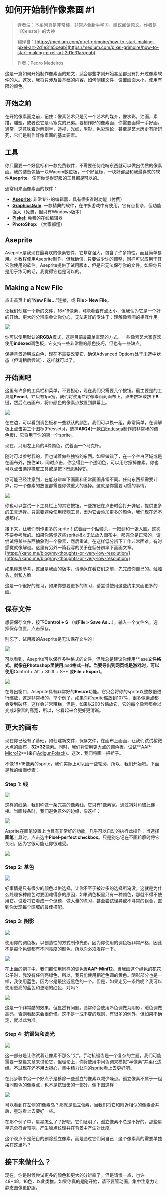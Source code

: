 # 如何开始制作像素画 #1

> 译者注：本系列真是非常棒，非常适合新手学习，建议阅读原文。作者是《Celeste》的大神
>
> 翻译自：[https://medium.com/pixel-grimoire/how-to-start-making-pixel-art-2d1e31a5ceab](https://medium.com/pixel-grimoire/how-to-start-making-pixel-art-2d1e31a5ceab)
>
> 作者：Pedro Medeiros



这是一篇如何开始制作像素画的短文，适合那些才刚开始甚至都没有打开过像素软件的人。这次，我将只涉及最基础的内容，如何创建文件，设置画面大小，使用有限的颜色。



## 开始之前

在开始像素画之前，记住：像素艺术只是另一个艺术的媒介，像水彩，油画，素描，雕塑，或者说它是马塞克的兄弟。要制作好的像素画，你需要画得一手好画。通常，这意味着对解剖学，透视，光线，阴影，色彩理论，甚至是艺术历史有所研究，它们是制作好像素画的基本要素。



## 工具

你只需要一个好鼠标和一款免费软件，不需要任何花哨东西就可以做出优质的像素画。我的装备包括一块Wacom数位板，一个好鼠标，一块好键盘和我最喜欢的软件**Aseprite**。任何你觉得舒服的工具都是可以的。

通常用来画像素画的软件：

- **[Aseprite](https://www.aseprite.org/)**: 非常专业的编辑器，具有很多省时功能（付费）
- **[GraphicsGale](https://graphicsgale.com/us/)**: 一款精典的软件，在许多游戏中有使用。它有点复杂，但功能强大（免费，但只有Windows版本）
- **[Piskel](https://www.piskelapp.com/)**: 免费的在线编辑器
- **PhotoShop**: （大家都懂）



## Aseprite

Aseprite是我现在最喜欢的像素软件，它非常强大，包含了许多特性，而且简单易用。本教程使用Aseprite制作，但我确信，只要做少许的调整，同样可以应用于其它你使用的软件。Aseprite提供了试用版本，但是它无法保存你的文件，如果你只是用于练习的话，我觉得它也是可以的。



## Making a New File

点击首页上的"**New File...**"连接，或 **File > New File**。

让我们创建一个新的文件，16*16像素，可能看着有点太小，但我认为它是一个好的开始。更大的分辨率会让你分心，无法更好的专注于：理解像素间的相互作用。

![](https://www.colorgamer.com/usr/uploads/2020/07/1887316697.png)

你可以使用默认的**RGBA**模式，这是目前最简单直观的方式。一些像素艺术家喜欢使用**indexed**调色板，它支持一些非常酷的颜色技巧，但也有一些缺点。

保持背景透明或白色，现在不需要改变它。确保Advanced Options处于未选中状态（但请稍后尝试），这样就可以了。



## 开始画吧

这里有许多的工具栏和菜单，不要担心，现在我们只需要几个按钮。最主要是的工具是**Pencil**，它只有1px宽，我们将使用它将像素画到画布上。点击按钮或按下**B**键，然后点击画布，将带颜色的像素点放置到屏幕上。

![](https://www.colorgamer.com/usr/uploads/2020/07/1084415230.png)

在左边，可以看到调色板和一些默认的颜色。我们可以换一组，非常简单，在调解板上点击第三个图标(Pressets)，选择**ARQ4**(一款由[Endesga](https://twitter.com/ENDESGA)制作的非常棒的调色板)，它将用于你的第一个sprite。

现在，只用左上角的4种颜色，试着画一个马克杯。

随时可以参考我的，但也试着做些独特的东西。如果做错了，在一个空白区域或是在画布外，按住**alt**，同时点击，你会得到一个透明色，可以用它擦掉像素。你也可以点击选择橡皮工具或是按下**E**键选择它。

你可能已经注意到，在低分辨率下画画和正常画画非常不同。任何东西都需要计算，每一个像素的放置都需要你做重大的选择。这就是你需要习惯的事情。

![](https://www.colorgamer.com/usr/uploads/2020/07/1957205724.png)

你也可以尝试一下工具栏上的其它按钮。一些按钮在点击时会打开弹层，提供更多的工具选择。只需要避免使用模糊工具，因为它会添加更多的颜色，我们现在还不想那样。

接下来，让我们制作更多的sprite！试着画一个骷髅头，一把剑和一张人脸。这次不要参考我的。如果你感觉这些sprite根本无法放入画布中，那完全是正常的，请尝试将某些东西抽象到一个像素，然后重试。在这样低分辨下工作非常困难，有时感觉就像解谜。这里有另外一篇我写的关于在低分辨率下画画文章。[https://kano.me/blog/my-thoughts-on-very-low-resolution/](https://kano.me/blog/my-thoughts-on-very-low-resolution/)

如果你想参考，这里是我画的版本，请确保在看它们之前，先完成你自己的。[骷髅头，剑和人脸](https://imgur.com/DzQwV9n)

这是一个很好的练习，如果你想要更多的练习，请尝试使用这些约束来画更多的画。



## 保存文件

想要保存文件，按下**Control + S** （或**File > Save As...**），输入一个文件名，选择保存位置，点击保存。

别忘了，试用版的Aseprite是无法保存文件的！

![](https://www.colorgamer.com/usr/uploads/2020/07/3508725935.png)

可以看到，Aseprite可以保存多种格式的文件，但我总是建议你使用**.ase**文件格式。就像在Photoshop里使用**.psd**格式一样。当要导出到网页或是游戏时，可以使用**Control + Alt + Shift + S** 或**File > Export**。

![](https://www.colorgamer.com/usr/uploads/2020/07/2305006991.png)

在导出窗口，Aseprite具有非常好的**Resize**功能。它只会将你的sprite以整数倍进行缩放，这是非常棒的。举个例子，如果你将sprite缩放到107%，很多像素点都会受到破坏，这样会非常糟糕，但是，如果以200%缩放它，它的每个像素都会以变成2像素的高宽，所以，它看起来会更好更清晰。



## 更大的画布

现在你已经有了基础，如创建新文件，保存文件，在画布上画画，让我们试试稍微大点的画布，**32*32**像素。同时，我们将使用更大点的调色板，试试**[AAP-Micro12](https://lospec.com/palette-list/aap-micro12)**(来自[AdigunPolack](https://twitter.com/AdigunPolack))。这次，我们将画一把铲子。

不像16*16像素的sprite，我们实际上可以画一些轮廓，所以，我们开始吧。下面是我的绘画步骤：

### Step 1: 线

![](https://www.colorgamer.com/usr/uploads/2020/07/1041914207.png)

这样的线条，我们称做一条完美的像素线，它只有1像素宽，通过斜对角彼此连接。当画线条时，我们避免意外的边缘，像这样：

![](https://www.colorgamer.com/usr/uploads/2020/07/3423203807.png)

Asprite在画笔设置上也具有非常好的功能，几乎可以自动的执行此操作：当选择**画笔**工具时，点击选中**Pixel-perfect checkbox**。只是别忘记在不画轮廓时将它关闭，因为它很可能让你很难受。

![](https://www.colorgamer.com/usr/uploads/2020/07/778156614.png)



### Step 2: 基色

![](https://www.colorgamer.com/usr/uploads/2020/07/293256813.png)

好事情是只有很少的颜色以供选择，让你不至于被过多的选择所淹没。这就是为什么处理多种颜色时要困难得多的原因，如果调色板里只有一种颜色，那就不得不使用它。试着将它看成一个谜题，做大量的练习，甚至尝试怪异或不寻常的组合，直到你发现每个区域的最佳搭配。



### Step 3: 阴影

![](https://www.colorgamer.com/usr/uploads/2020/07/961140584.png)

使用你的调色板，以创造性的方式制作光影。因为你使用的调色板非常严格，因此不是每个色调都有不同亮度的颜色，所以你必须发挥一下。

![](https://www.colorgamer.com/usr/uploads/2020/07/1074747751.png)

在上面的例子中，我们都使用同样的调色板**AAP-Mini12**。当我画这个绿色的花花公子时，我没有任何亮绿色，所以，我只能使用相近色调的黄色。阴影部分也是一样，我使用蓝色，因为它是最接近黑色的一个。但是，如果走另一条路呢？我可以使用更亮的蓝色和更暗的红色，对吗？

![](https://www.colorgamer.com/usr/uploads/2020/07/1043297828.png)

这是一个非常酷的效果，但显然有问题。通常你会使用冷色调做为阴影，暖色调做高亮，否则看起来会很奇怪。这不是一成不变的规则，有很多的例外，但如果不确定，就以此为准。



### Step 4: 抗锯齿和高光

![](https://www.colorgamer.com/usr/uploads/2020/07/3545363279.png)

这一部分是让你试着让像素不那么“尖”。手动抗锯齿是一个复杂的主题，我们可能需要一整篇文章来讨论它，但理论上，你将使用中间色调来模拟“半像素”并柔化边缘。不过现在还不用太担心，集中精力让你的sprite看上去更好吧。

在此步骤中另一个好点子是移除一些孤立的像素以减少噪点。孤立像素不属于一组相同颜色的像素点，也不是抗锯齿的一部分，像下图这样：

![](https://www.colorgamer.com/usr/uploads/2020/07/2467991069.png)

可以看到在左侧的1像素岛？那就是孤立像素，当我们将它和附近相似的像素合并后，星球看上去要好一些。

在那个例子中，星星怎么了？好吧，它们证明了，孤立像素不总是不好的。那些星星完全符合预期，产生噪点纹理并在背景中产生对比度。

这个观点不是茫目的删除孤立像素，而是通过它们问自己：这个像素真的需要单独呆在这里吗？



## 接下来做什么？

现在，你是时候尝试更多的颜色和更大的分辨率了。但是请慢一点，也许48*48，16色，以此类推。如果你真的是刚开始，请不要管动画，集中注意力让静态图像更舒服。

